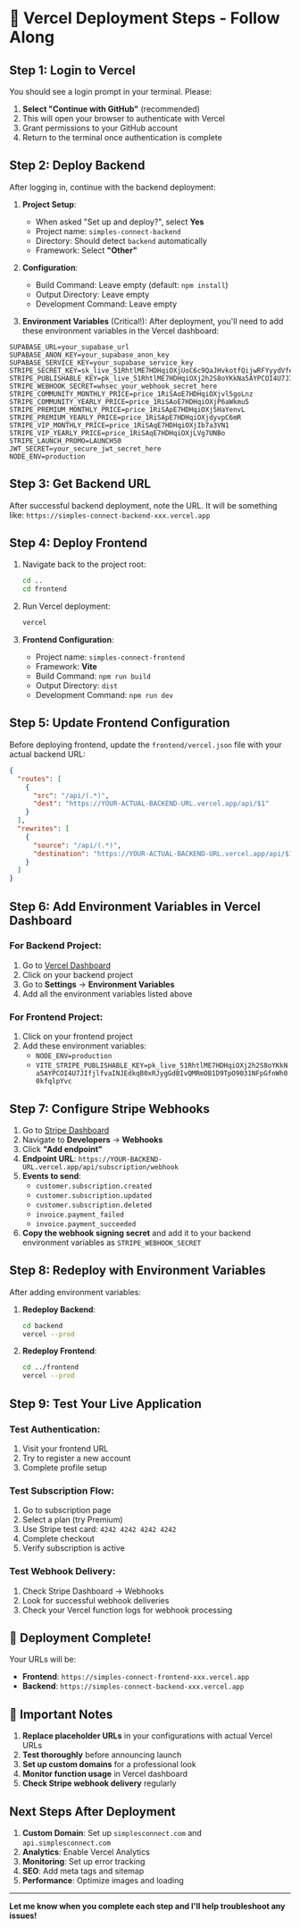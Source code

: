 # 🚀 Vercel Deployment Steps - Follow Along

## Step 1: Login to Vercel

You should see a login prompt in your terminal. Please:

1. **Select "Continue with GitHub"** (recommended)
2. This will open your browser to authenticate with Vercel
3. Grant permissions to your GitHub account
4. Return to the terminal once authentication is complete

## Step 2: Deploy Backend

After logging in, continue with the backend deployment:

1. **Project Setup**: 
   - When asked "Set up and deploy?", select **Yes**
   - Project name: `simples-connect-backend`
   - Directory: Should detect `backend` automatically
   - Framework: Select **"Other"**

2. **Configuration**:
   - Build Command: Leave empty (default: `npm install`)
   - Output Directory: Leave empty
   - Development Command: Leave empty

3. **Environment Variables** (Critical!):
   After deployment, you'll need to add these environment variables in the Vercel dashboard:

```env
SUPABASE_URL=your_supabase_url
SUPABASE_ANON_KEY=your_supabase_anon_key
SUPABASE_SERVICE_KEY=your_supabase_service_key
STRIPE_SECRET_KEY=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
STRIPE_PUBLISHABLE_KEY=pk_live_51RhtlME7HDHqiOXj2h2S8oYKkNa5AYPCOI4U7JIfjlfvaINJEdkqB0xRJygGdBIvQMRmOB1D9TpO9031NFpGfnWh00kfqlpYvc
STRIPE_WEBHOOK_SECRET=whsec_your_webhook_secret_here
STRIPE_COMMUNITY_MONTHLY_PRICE=price_1RiSAoE7HDHqiOXjvl5goLnz
STRIPE_COMMUNITY_YEARLY_PRICE=price_1RiSAoE7HDHqiOXjP6aWkmu5
STRIPE_PREMIUM_MONTHLY_PRICE=price_1RiSApE7HDHqiOXj5HaYenvL
STRIPE_PREMIUM_YEARLY_PRICE=price_1RiSApE7HDHqiOXjdyvpC6mR
STRIPE_VIP_MONTHLY_PRICE=price_1RiSAqE7HDHqiOXjIb7a3VN1
STRIPE_VIP_YEARLY_PRICE=price_1RiSAqE7HDHqiOXjLVg7UNBo
STRIPE_LAUNCH_PROMO=LAUNCH50
JWT_SECRET=your_secure_jwt_secret_here
NODE_ENV=production
```

## Step 3: Get Backend URL

After successful backend deployment, note the URL. It will be something like:
`https://simples-connect-backend-xxx.vercel.app`

## Step 4: Deploy Frontend

1. Navigate back to the project root:
   ```bash
   cd ..
   cd frontend
   ```

2. Run Vercel deployment:
   ```bash
   vercel
   ```

3. **Frontend Configuration**:
   - Project name: `simples-connect-frontend`
   - Framework: **Vite**
   - Build Command: `npm run build`
   - Output Directory: `dist`
   - Development Command: `npm run dev`

## Step 5: Update Frontend Configuration

Before deploying frontend, update the `frontend/vercel.json` file with your actual backend URL:

```json
{
  "routes": [
    {
      "src": "/api/(.*)",
      "dest": "https://YOUR-ACTUAL-BACKEND-URL.vercel.app/api/$1"
    }
  ],
  "rewrites": [
    {
      "source": "/api/(.*)",
      "destination": "https://YOUR-ACTUAL-BACKEND-URL.vercel.app/api/$1"
    }
  ]
}
```

## Step 6: Add Environment Variables in Vercel Dashboard

### For Backend Project:
1. Go to [Vercel Dashboard](https://vercel.com/dashboard)
2. Click on your backend project
3. Go to **Settings** → **Environment Variables**
4. Add all the environment variables listed above

### For Frontend Project:
1. Click on your frontend project
2. Add these environment variables:
   - `NODE_ENV=production`
   - `VITE_STRIPE_PUBLISHABLE_KEY=pk_live_51RhtlME7HDHqiOXj2h2S8oYKkNa5AYPCOI4U7JIfjlfvaINJEdkqB0xRJygGdBIvQMRmOB1D9TpO9031NFpGfnWh00kfqlpYvc`

## Step 7: Configure Stripe Webhooks

1. Go to [Stripe Dashboard](https://dashboard.stripe.com)
2. Navigate to **Developers** → **Webhooks**
3. Click **"Add endpoint"**
4. **Endpoint URL**: `https://YOUR-BACKEND-URL.vercel.app/api/subscription/webhook`
5. **Events to send**:
   - `customer.subscription.created`
   - `customer.subscription.updated`
   - `customer.subscription.deleted`
   - `invoice.payment_failed`
   - `invoice.payment_succeeded`
6. **Copy the webhook signing secret** and add it to your backend environment variables as `STRIPE_WEBHOOK_SECRET`

## Step 8: Redeploy with Environment Variables

After adding environment variables:

1. **Redeploy Backend**:
   ```bash
   cd backend
   vercel --prod
   ```

2. **Redeploy Frontend**:
   ```bash
   cd ../frontend
   vercel --prod
   ```

## Step 9: Test Your Live Application

### Test Authentication:
1. Visit your frontend URL
2. Try to register a new account
3. Complete profile setup

### Test Subscription Flow:
1. Go to subscription page
2. Select a plan (try Premium)
3. Use Stripe test card: `4242 4242 4242 4242`
4. Complete checkout
5. Verify subscription is active

### Test Webhook Delivery:
1. Check Stripe Dashboard → Webhooks
2. Look for successful webhook deliveries
3. Check your Vercel function logs for webhook processing

## 🎉 Deployment Complete!

Your URLs will be:
- **Frontend**: `https://simples-connect-frontend-xxx.vercel.app`
- **Backend**: `https://simples-connect-backend-xxx.vercel.app`

## 🚨 Important Notes

1. **Replace placeholder URLs** in your configurations with actual Vercel URLs
2. **Test thoroughly** before announcing launch
3. **Set up custom domains** for a professional look
4. **Monitor function usage** in Vercel dashboard
5. **Check Stripe webhook delivery** regularly

## Next Steps After Deployment

1. **Custom Domain**: Set up `simplesconnect.com` and `api.simplesconnect.com`
2. **Analytics**: Enable Vercel Analytics
3. **Monitoring**: Set up error tracking
4. **SEO**: Add meta tags and sitemap
5. **Performance**: Optimize images and loading

---

**Let me know when you complete each step and I'll help troubleshoot any issues!**